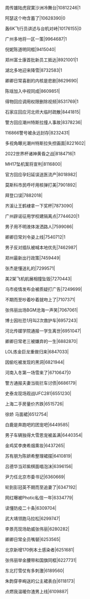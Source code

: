 周传雄陆虎寂寞沙洲冷舞台|10812246|1

阿瑟这个吻含蓄了|10628390|0

轰6K飞行员讲述与台机对峙|10176155|0

广州多地将一区一策|9964687|1

倪妮陈道明同框|9415040|

郑州富士康首批新员工抵达|8921001|1

湖北多地迎来降雪|8732583|1

卿卿日常喜剧的内核是悲剧|8629690|

陈瑶加入中视同成|8609851|

得物回应调用权限删除视频|8531769|1

石家庄回应河北师大临时疏散|8441815|

警方回应潮州特斯拉撞人事故|8378236|

116866警号被永远封存|8232431|

多视角曝光潮州特斯拉失控画面|8221602|

2022世界杯诸神黄昏之战|8184716|1

MH17坠机案将宣判|8116800|

官方回应孕妇延误送医流产|8018982|

莫斯科市民呼吁用核弹打美|7901892|

拜登口误|7882018|

齐溪让王鹤棣拿一下奖杯|7873090|

广州辟谣征用学校建隔离点|7744620|1

男子用不明液体泼洒路人|7599086|

卿卿日常刘令姿上线|7540712|1

男子反对插队被喊本地优先|7462987|

郑州最新出行政策|7459449|

张杰是懂送礼的|7299571|

美2架飞机航展相撞坠毁|7270443|

乌市疫情发布会被质疑打广告|7249699|

不期而至吵着吵着就吻上了|7107371|

张伟丽出场BGM沧海一声笑|7067061|

博士因社恐1月叫2次救护车|6957243|

河北传媒学院通报一学生离世|6951047|

卿卿日常老三被嫌弃的一生|6882870|

LOL炼金巨龙重做归来|6847033|

因偷吃被发现的黑洞|6821944|

河南入冬第一场雪来了|6710647|0

警方通报夫妻当街拦车讨债|6686179|

史泰龙现场观战UFC281|6551230|

上海二手房量价齐跌|6515726|

徐娇 马面裙|6512754|

白鹿是奔跑吧的团宠吧|6449585|

男子车辆独得大雪恩宠被盖满|6440354|

金鸡奖李庚希烟熏妆|6437265|

苏有朋为陈妍希整理裙摆|6410819|

吕德华当邓紫棋面唱泡沫|6396156|

尹力任北京市委书记|6360669|

轮到彭冠英不期而至追妻了|6347192|

网红曝被Photic私信一年|6334779|

读懂防疫二十条|6309704|

武大靖领跑马拉松|6299747|

李景亮现场助威张伟丽|6280282|

卿卿日常全员嘴替|6253565|

北京新增170例本土感染者|6251681|

张伟丽举金腰带和国旗同框|6227731|

东北打雪仗有多刺激|6189560|

朱韵穿李峋送的公主裙表白|6118173|

点燃我温暖你渣男上线|6109887|

